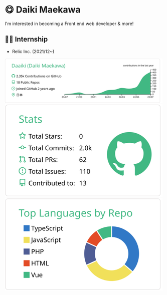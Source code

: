 # 😋 Daiki Maekawa
I'm interested in becoming a Front end web developer & more!

## 👨‍💻 Internship 
- Relic Inc. (2021/12~)

[![](https://raw.githubusercontent.com/Daaiki/Daaiki/main/profile-summary-card-output/vue/0-profile-details.svg)](https://github.com/vn7n24fzkq/github-profile-summary-cards)
![](https://raw.githubusercontent.com/Daaiki/Daaiki/main/profile-summary-card-output/vue/3-stats.svg)![](https://raw.githubusercontent.com/Daaiki/Daaiki/main/profile-summary-card-output/vue/1-repos-per-language.svg)
